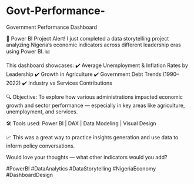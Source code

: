 # Govt-Performance-
Government Performance Dashboard  

🚀 Power BI Project Alert!
I just completed a data storytelling project analyzing Nigeria’s economic indicators across different leadership eras using Power BI. 📊

This dashboard showcases:
✔️ Average Unemployment & Inflation Rates by Leadership
✔️ Growth in Agriculture
✔️ Government Debt Trends (1990–2022)
✔️ Industry vs Services Contributions

🔍 Objective: To explore how various administrations impacted economic growth and sector performance — especially in key areas like agriculture, unemployment, and services.

🛠 Tools used:
Power BI | DAX | Data Modeling | Visual Design

📈 This was a great way to practice insights generation and use data to inform policy conversations.

Would love your thoughts — what other indicators would you add?

#PowerBI #DataAnalytics #DataStorytelling #NigeriaEconomy #DashboardDesign

